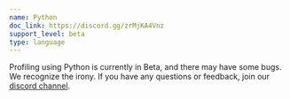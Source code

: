 ```yaml
---
name: Python
doc_link: https://discord.gg/zrMjKA4Vnz
support_level: beta
type: language
---
```


<div class='alert warning'>
Profiling using Python is currently in Beta, and there may have some bugs. We recognize the irony. If you have any questions or feedback, join our <a href="https://discord.gg/zrMjKA4Vnz">discord channel</a>.
</div>
